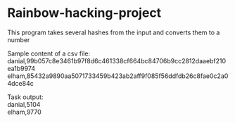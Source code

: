 # Rainbow-hacking-project
This program takes several hashes from the input and converts them to a number

Sample content of a csv file:                                    
danial,99b057c8e3461b97f8d6c461338cf664bc84706b9cc2812daaebf210ea1b9974
elham,85432a9890aa5071733459b423ab2aff9f085f56ddfdb26c8fae0c2a04dce84c

Task output:                                                   
danial,5104                                                      
elham,9770
